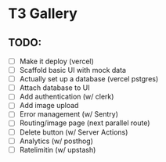 # T3 Gallery

## TODO:

- [ ] Make it deploy (vercel)
- [ ] Scaffold basic UI with mock data
- [ ] Actually set up a database (vercel pstgres)
- [ ] Attach database to UI
- [ ] Add authentication (w/ clerk)
- [ ] Add image upload
- [ ] Error management (w/ Sentry)
- [ ] Routing/image page (next parallel route)
- [ ] Delete button (w/ Server Actions)
- [ ] Analytics (w/ posthog)
- [ ] Ratelimitin (w/ upstash)
